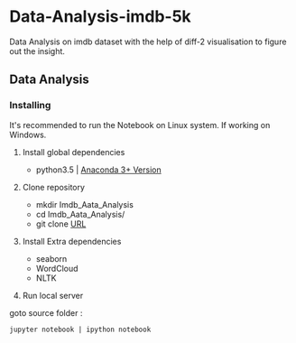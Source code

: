 # Data-Analysis-imdb-5k
Data Analysis on imdb dataset with the help of diff-2 visualisation to figure out the insight.

## Data Analysis

### Installing

It's recommended to run the Notebook on Linux system. If working on Windows.

1. Install global dependencies

    - python3.5 | [Anaconda 3+ Version](https://www.anaconda.com/distribution/)


2. Clone repository

    - mkdir Imdb_Aata_Analysis
    - cd Imdb_Aata_Analysis/  
    - git clone [URL](https://github.com/Paritosh535/Data-Analysis-imdb-5k/)

3. Install Extra dependencies

      - seaborn
      - WordCloud
      - NLTK

5. Run local server

goto source folder :

    jupyter notebook | ipython notebook          
    


